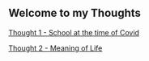 ## Welcome to my Thoughts

[Thought 1 - School at the time of Covid](/school_covid)

[Thought 2 - Meaning of Life]()

